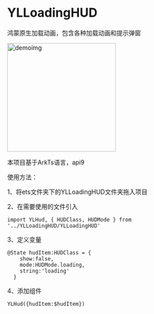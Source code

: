 # YLLoadingHUD

鸿蒙原生加载动画，包含各种加载动画和提示弹窗


<img width="250" alt="demoimg" src="https://github.com/ChanggnahC/YLLoadingHUD/assets/20789312/50c58bc2-60f9-456a-810b-ca4414d34258">


本项目基于ArkTs语言，api9

使用方法：

1、将ets文件夹下的YLLoadingHUD文件夹拖入项目

2、在需要使用的文件引入
```
import YLHud, { HUDClass, HUDMode } from '../YLLoadingHUD/YLLoadingHUD'
```
3、定义变量
```
@State hudItem:HUDClass = {
    show:false,
    mode:HUDMode.loading,
    string:'loading'
  }
```
4、添加组件
```
YLHud({hudItem:$hudItem})

```



